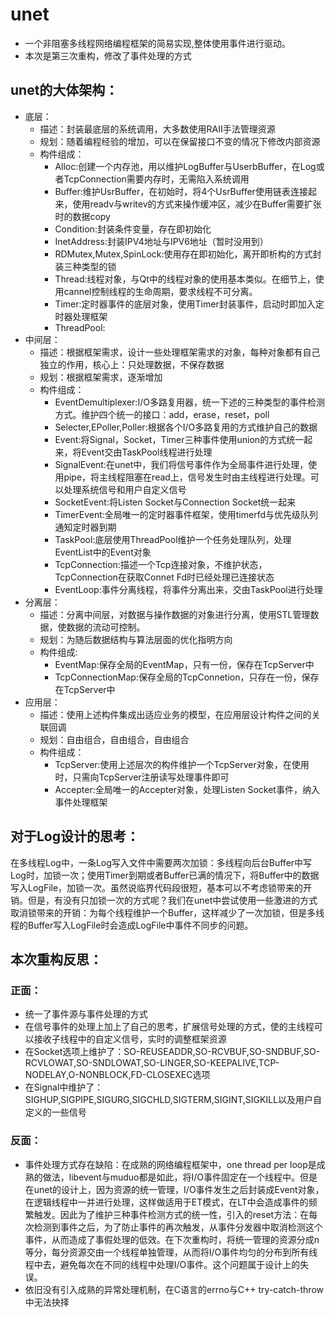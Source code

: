 # unet
- 一个非阻塞多线程网络编程框架的简易实现,整体使用事件进行驱动。
- 本次是第三次重构，修改了事件处理的方式

## unet的大体架构：
 - 底层：
    - 描述：封装最底层的系统调用，大多数使用RAII手法管理资源
    - 规划：随着编程经验的增加，可以在保留接口不变的情况下修改内部资源
    - 构件组成：
        - Alloc:创建一个内存池，用以维护LogBuffer与UserbBuffer，在Log或者TcpConnection需要内存时，无需陷入系统调用
        - Buffer:维护UsrBuffer，在初始时，将4个UsrBuffer使用链表连接起来，使用readv与writev的方式来操作缓冲区，减少在Buffer需要扩张时的数据copy
        - Condition:封装条件变量，存在即初始化
        - InetAddress:封装IPV4地址与IPV6地址（暂时没用到）
        - RDMutex,Mutex,SpinLock:使用存在即初始化，离开即析构的方式封装三种类型的锁
        - Thread:线程对象，与Qt中的线程对象的使用基本类似。在细节上，使用cannel控制线程的生命周期，要求线程不可分离。
        - Timer:定时器事件的底层对象，使用Timer封装事件，启动时即加入定时器处理框架
        - ThreadPool:
 - 中间层：
    - 描述：根据框架需求，设计一些处理框架需求的对象，每种对象都有自己独立的作用，核心上：只处理数据，不保存数据
    - 规划：根据框架需求，逐渐增加
    - 构件组成：
        - EventDemultiplexer:I/O多路复用器，统一下述的三种类型的事件检测方式。维护四个统一的接口：add，erase，reset，poll
        - Selecter,EPoller,Poller:根据各个I/O多路复用的方式维护自己的数据
        - Event:将Signal，Socket，Timer三种事件使用union的方式统一起来，将Event交由TaskPool线程进行处理
        - SignalEvent:在unet中，我们将信号事件作为全局事件进行处理，使用pipe，将主线程阻塞在read上，信号发生时由主线程进行处理。可以处理系统信号和用户自定义信号
        - SocketEvent:将Listen Socket与Connection Socket统一起来
        - TimerEvent:全局唯一的定时器事件框架，使用timerfd与优先级队列通知定时器到期
        - TaskPool:底层使用ThreadPool维护一个任务处理队列，处理EventList中的Event对象
        - TcpConnection:描述一个Tcp连接对象，不维护状态，TcpConnection在获取Connet Fd时已经处理已连接状态
        - EventLoop:事件分离线程，将事件分离出来，交由TaskPool进行处理
 - 分离层：
    - 描述：分离中间层，对数据与操作数据的对象进行分离，使用STL管理数据，使数据的流动可控制。
    - 规划：为随后数据结构与算法层面的优化指明方向
    - 构件组成:
        - EventMap:保存全局的EventMap，只有一份，保存在TcpServer中
        - TcpConnectionMap:保存全局的TcpConnetion，只存在一份，保存在TcpServer中
 - 应用层：
    - 描述：使用上述构件集成出适应业务的模型，在应用层设计构件之间的关联回调
    - 规划：自由组合，自由组合，自由组合
    - 构件组成：
        - TcpServer:使用上述层次的构件维护一个TcpServer对象，在使用时，只需向TcpServer注册读写处理事件即可
        - Accepter:全局唯一的Accepter对象，处理Listen Socket事件，纳入事件处理框架

## 对于Log设计的思考：
 在多线程Log中，一条Log写入文件中需要两次加锁：多线程向后台Buffer中写Log时，加锁一次；使用Timer到期或者Buffer已满的情况下，将Buffer中的数据写入LogFile，加锁一次。虽然说临界代码段很短，基本可以不考虑锁带来的开销。但是，有没有只加锁一次的方式呢？我们在unet中尝试使用一些激进的方式取消锁带来的开销：为每个线程维护一个Buffer，这样减少了一次加锁，但是多线程的Buffer写入LogFile时会造成LogFile中事件不同步的问题。

## 本次重构反思：
### 正面：
 - 统一了事件源与事件处理的方式
 - 在信号事件的处理上加上了自己的思考，扩展信号处理的方式，使的主线程可以接收子线程中的自定义信号，实时的调整框架资源
 - 在Socket选项上维护了：SO-REUSEADDR,SO-RCVBUF,SO-SNDBUF,SO-RCVLOWAT,SO-SNDLOWAT,SO-LINGER,SO-KEEPALIVE,TCP-NODELAY,O-NONBLOCK,FD-CLOSEXEC选项
 - 在Signal中维护了：SIGHUP,SIGPIPE,SIGURG,SIGCHLD,SIGTERM,SIGINT,SIGKILL以及用户自定义的一些信号   

### 反面：
 - 事件处理方式存在缺陷：在成熟的网络编程框架中，one thread per loop是成熟的做法，libevent与muduo都是如此，将I/O事件固定在一个线程中。但是在unet的设计上，因为资源的统一管理，I/O事件发生之后封装成Event对象，在逻辑线程中一并进行处理，这样做适用于ET模式，在LT中会造成事件的频繁触发。因此为了维护三种事件检测方式的统一性，引入的reset方法：在每次检测到事件之后，为了防止事件的再次触发，从事件分发器中取消检测这个事件，从而造成了事假处理的低效。在下次重构时，将统一管理的资源分成n等分，每分资源交由一个线程单独管理，从而将I/O事件均匀的分布到所有线程中去，避免每次在不同的线程中处理I/O事件。这个问题属于设计上的失误。
 - 依旧没有引入成熟的异常处理机制，在C语言的errno与C++ try-catch-throw中无法抉择
